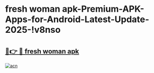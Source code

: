 # fresh woman apk-Premium-APK-Apps-for-Android-Latest-Update-2025-!v8nso

# <h2><a href="https://googleone.com">🔗👉 🔴 fresh woman apk</a></h2>

[![acn](https://github.com/user-attachments/assets/0f9c940e-d8b0-45ae-aac7-cd30a18b3e1c)](https://googleone.com)

